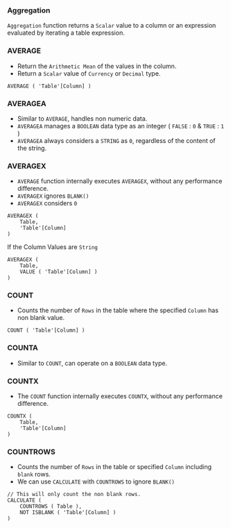 ### Aggregation

`Aggregation` function returns a `Scalar` value to a column or an expression evaluated by iterating a table expression.

### AVERAGE

- Return the `Arithmetic Mean` of the values in the column.
- Return a `Scalar` value of `Currency` or `Decimal` type.

```DAX
AVERAGE ( 'Table'[Column] )
```

### AVERAGEA

- Similar to `AVERAGE`, handles non numeric data.
- `AVERAGEA` manages a `BOOLEAN` data type as an integer ( `FALSE` : `0` & `TRUE` : `1` )
- `AVERAGEA` always considers a `STRING` as `0`, regardless of the content of the string.

### AVERAGEX

- `AVERAGE` function internally executes `AVERAGEX`,  without any performance difference.
- `AVERAGEX` ignores `BLANK()`
- `AVERAGEX` considers `0`

```DAX
AVERAGEX (
    Table,
    'Table'[Column]
)
```

If the Column Values are `String`

```DAX
AVERAGEX (
    Table,
    VALUE ( 'Table'[Column] )
)
```

### COUNT

- Counts the number of `Rows` in the table where the specified `Column` has non blank value.

```DAX
COUNT ( 'Table'[Column] )
```

### COUNTA

- Similar to `COUNT`, can operate on a `BOOLEAN` data type.

### COUNTX

- The `COUNT` function internally executes `COUNTX`, without any performance difference.

```DAX
COUNTX (
    Table,
    'Table'[Column]
)
```        

### COUNTROWS

- Counts the number of `Rows` in the table or specified `Column` including `blank` rows.
- We can use `CALCULATE` with `COUNTROWS` to ignore `BLANK()`

```DAX
// This will only count the non blank rows.
CALCULATE (
    COUNTROWS ( Table ),
    NOT ISBLANK ( 'Table'[Column] ) 
)
```
